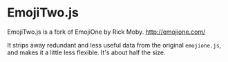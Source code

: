 # EmojiTwo.js

EmojiTwo.js is a fork of EmojiOne by Rick Moby. http://emojione.com/

It strips away redundant and less useful data from the original `emojione.js`, and makes it a little less flexible. It's about half the size.

